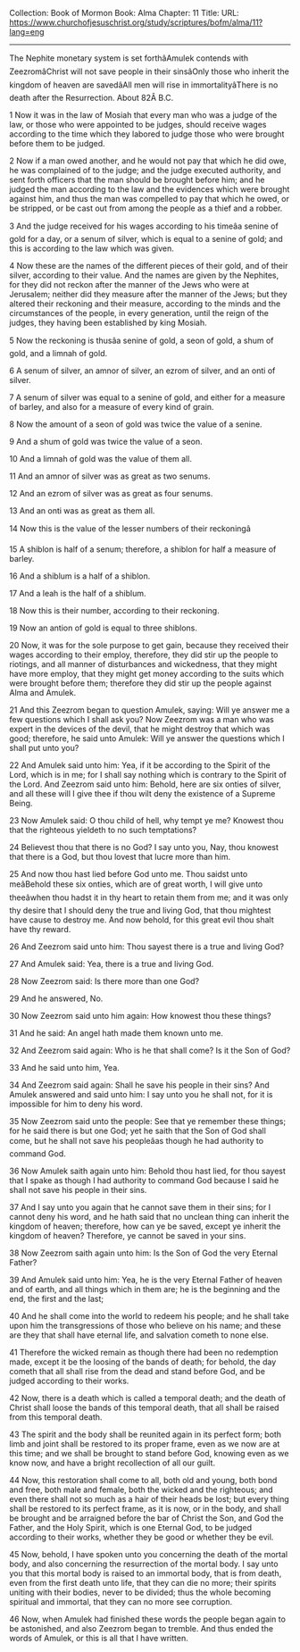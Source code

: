 Collection: Book of Mormon
Book: Alma
Chapter: 11
Title: 
URL: https://www.churchofjesuschrist.org/study/scriptures/bofm/alma/11?lang=eng

---

The Nephite monetary system is set forthâAmulek contends with ZeezromâChrist will not save people in their sinsâOnly those who inherit the kingdom of heaven are savedâAll men will rise in immortalityâThere is no death after the Resurrection. About 82Â B.C.

1 Now it was in the law of Mosiah that every man who was a judge of the law, or those who were appointed to be judges, should receive wages according to the time which they labored to judge those who were brought before them to be judged.

2 Now if a man owed another, and he would not pay that which he did owe, he was complained of to the judge; and the judge executed authority, and sent forth officers that the man should be brought before him; and he judged the man according to the law and the evidences which were brought against him, and thus the man was compelled to pay that which he owed, or be stripped, or be cast out from among the people as a thief and a robber.

3 And the judge received for his wages according to his timeâa senine of gold for a day, or a senum of silver, which is equal to a senine of gold; and this is according to the law which was given.

4 Now these are the names of the different pieces of their gold, and of their silver, according to their value. And the names are given by the Nephites, for they did not reckon after the manner of the Jews who were at Jerusalem; neither did they measure after the manner of the Jews; but they altered their reckoning and their measure, according to the minds and the circumstances of the people, in every generation, until the reign of the judges, they having been established by king Mosiah.

5 Now the reckoning is thusâa senine of gold, a seon of gold, a shum of gold, and a limnah of gold.

6 A senum of silver, an amnor of silver, an ezrom of silver, and an onti of silver.

7 A senum of silver was equal to a senine of gold, and either for a measure of barley, and also for a measure of every kind of grain.

8 Now the amount of a seon of gold was twice the value of a senine.

9 And a shum of gold was twice the value of a seon.

10 And a limnah of gold was the value of them all.

11 And an amnor of silver was as great as two senums.

12 And an ezrom of silver was as great as four senums.

13 And an onti was as great as them all.

14 Now this is the value of the lesser numbers of their reckoningâ

15 A shiblon is half of a senum; therefore, a shiblon for half a measure of barley.

16 And a shiblum is a half of a shiblon.

17 And a leah is the half of a shiblum.

18 Now this is their number, according to their reckoning.

19 Now an antion of gold is equal to three shiblons.

20 Now, it was for the sole purpose to get gain, because they received their wages according to their employ, therefore, they did stir up the people to riotings, and all manner of disturbances and wickedness, that they might have more employ, that they might get money according to the suits which were brought before them; therefore they did stir up the people against Alma and Amulek.

21 And this Zeezrom began to question Amulek, saying: Will ye answer me a few questions which I shall ask you? Now Zeezrom was a man who was expert in the devices of the devil, that he might destroy that which was good; therefore, he said unto Amulek: Will ye answer the questions which I shall put unto you?

22 And Amulek said unto him: Yea, if it be according to the Spirit of the Lord, which is in me; for I shall say nothing which is contrary to the Spirit of the Lord. And Zeezrom said unto him: Behold, here are six onties of silver, and all these will I give thee if thou wilt deny the existence of a Supreme Being.

23 Now Amulek said: O thou child of hell, why tempt ye me? Knowest thou that the righteous yieldeth to no such temptations?

24 Believest thou that there is no God? I say unto you, Nay, thou knowest that there is a God, but thou lovest that lucre more than him.

25 And now thou hast lied before God unto me. Thou saidst unto meâBehold these six onties, which are of great worth, I will give unto theeâwhen thou hadst it in thy heart to retain them from me; and it was only thy desire that I should deny the true and living God, that thou mightest have cause to destroy me. And now behold, for this great evil thou shalt have thy reward.

26 And Zeezrom said unto him: Thou sayest there is a true and living God?

27 And Amulek said: Yea, there is a true and living God.

28 Now Zeezrom said: Is there more than one God?

29 And he answered, No.

30 Now Zeezrom said unto him again: How knowest thou these things?

31 And he said: An angel hath made them known unto me.

32 And Zeezrom said again: Who is he that shall come? Is it the Son of God?

33 And he said unto him, Yea.

34 And Zeezrom said again: Shall he save his people in their sins? And Amulek answered and said unto him: I say unto you he shall not, for it is impossible for him to deny his word.

35 Now Zeezrom said unto the people: See that ye remember these things; for he said there is but one God; yet he saith that the Son of God shall come, but he shall not save his peopleâas though he had authority to command God.

36 Now Amulek saith again unto him: Behold thou hast lied, for thou sayest that I spake as though I had authority to command God because I said he shall not save his people in their sins.

37 And I say unto you again that he cannot save them in their sins; for I cannot deny his word, and he hath said that no unclean thing can inherit the kingdom of heaven; therefore, how can ye be saved, except ye inherit the kingdom of heaven? Therefore, ye cannot be saved in your sins.

38 Now Zeezrom saith again unto him: Is the Son of God the very Eternal Father?

39 And Amulek said unto him: Yea, he is the very Eternal Father of heaven and of earth, and all things which in them are; he is the beginning and the end, the first and the last;

40 And he shall come into the world to redeem his people; and he shall take upon him the transgressions of those who believe on his name; and these are they that shall have eternal life, and salvation cometh to none else.

41 Therefore the wicked remain as though there had been no redemption made, except it be the loosing of the bands of death; for behold, the day cometh that all shall rise from the dead and stand before God, and be judged according to their works.

42 Now, there is a death which is called a temporal death; and the death of Christ shall loose the bands of this temporal death, that all shall be raised from this temporal death.

43 The spirit and the body shall be reunited again in its perfect form; both limb and joint shall be restored to its proper frame, even as we now are at this time; and we shall be brought to stand before God, knowing even as we know now, and have a bright recollection of all our guilt.

44 Now, this restoration shall come to all, both old and young, both bond and free, both male and female, both the wicked and the righteous; and even there shall not so much as a hair of their heads be lost; but every thing shall be restored to its perfect frame, as it is now, or in the body, and shall be brought and be arraigned before the bar of Christ the Son, and God the Father, and the Holy Spirit, which is one Eternal God, to be judged according to their works, whether they be good or whether they be evil.

45 Now, behold, I have spoken unto you concerning the death of the mortal body, and also concerning the resurrection of the mortal body. I say unto you that this mortal body is raised to an immortal body, that is from death, even from the first death unto life, that they can die no more; their spirits uniting with their bodies, never to be divided; thus the whole becoming spiritual and immortal, that they can no more see corruption.

46 Now, when Amulek had finished these words the people began again to be astonished, and also Zeezrom began to tremble. And thus ended the words of Amulek, or this is all that I have written.
